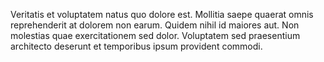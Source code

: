 Veritatis et voluptatem natus quo dolore est. Mollitia saepe quaerat omnis reprehenderit at dolorem non earum. Quidem nihil id maiores aut. Non molestias quae exercitationem sed dolor. Voluptatem sed praesentium architecto deserunt et temporibus ipsum provident commodi.